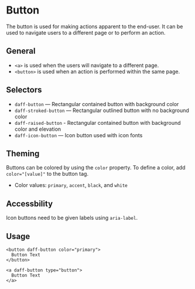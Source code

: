 # Button
The button is used for making actions apparent to the end-user. It can be used to navigate users to a different page or to perform an action.

## General

* `<a>` is used when the users will navigate to a different page.
* `<button>` is used when an action is performed within the same page.

## Selectors

* `daff-button` — Rectangular contained button with background color
* `daff-stroked-button` — Rectangular outlined button with no background color
* `daff-raised-button` - Rectangular contained button with background color and elevation
* `daff-icon-button` — Icon button used with icon fonts

## Theming

Buttons can be colored by using the `color` property. To define a color, add `color="[value]"` to the button tag.

* Color values: `primary`, `accent`, `black`, and `white`

## Accessbility

Icon buttons need to be given labels using `aria-label`.

## Usage
```
<button daff-button color="primary">
  Button Text
</button>
```

```
<a daff-button type="button">
  Button Text
</a>
```